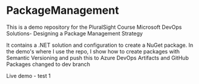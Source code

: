 # PackageManagement
This is a demo repository for the PluralSight Course Microsoft DevOps Solutions- Designing a Package Management Strategy

It contains a .NET solution and configuration to create a NuGet package.
In the demo's where I use the repo, I show how to create packages with Semantic Versioning and push this to Azure DevOps Artifacts and GitHub Packages
changed to dev branch

Live demo - test 1
